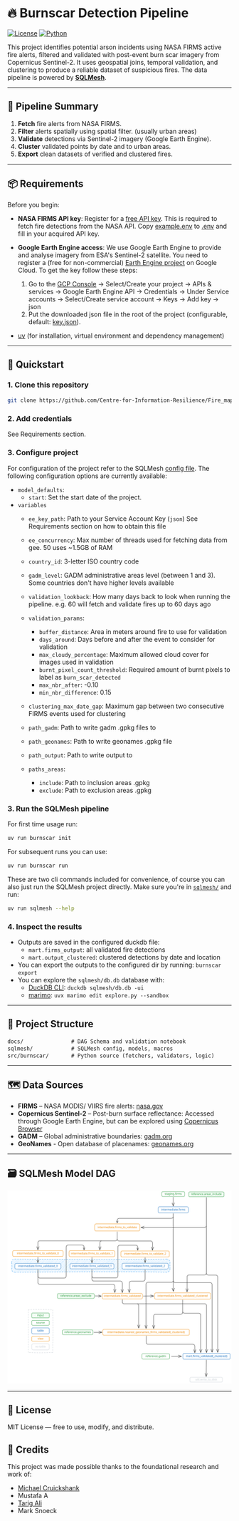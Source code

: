 # 🔥 Burnscar Detection Pipeline

[![License](https://img.shields.io/badge/license-MIT-blue.svg)](LICENSE)
[![Python](https://img.shields.io/badge/python-3.11+-blue.svg)](https://www.python.org/downloads/)

This project identifies potential arson incidents using NASA FIRMS active fire alerts, filtered and validated with post-event burn scar imagery from Copernicus Sentinel-2. It uses geospatial joins, temporal validation, and clustering to produce a reliable dataset of suspicious fires. The data pipeline is powered by **[SQLMesh](https://sqlmesh.com/)**.

---

## 🧠 Pipeline Summary

1. **Fetch** fire alerts from NASA FIRMS.
2. **Filter** alerts spatially using spatial filter. (usually urban areas)
3. **Validate** detections via Sentinel-2 imagery (Google Earth Engine).
4. **Cluster** validated points by date and to urban areas.
5. **Export** clean datasets of verified and clustered fires.

---

## 📦 Requirements

Before you begin:

- **NASA FIRMS API key**: Register for a [free API key](https://firms.modaps.eosdis.nasa.gov/api/map_key/). This is required to fetch fire detections from the NASA API. Copy [example.env](./example.env) to [.env](./.env) and fill in your acquired API key.
- **Google Earth Engine access**: We use Google Earth Engine to provide and analyse imagery from ESA's Sentinel-2 satellite. You need to register a (free for non-commercial) [Earth Engine project](https://developers.google.com/earth-engine/guides/access) on Google Cloud. To get the key follow these steps:
  1. Go to the [GCP Console](https://console.cloud.google.com) &rarr; Select/Create your project &rarr; APIs \& services &rarr; Google Earth Engine API &rarr; Credentials &rarr; Under Service accounts &rarr; Select/Create service account &rarr; Keys &rarr; Add key &rarr; json
  2. Put the downloaded json file in the root of the project (configurable, default: [key.json](./key.json)).



- [uv](https://github.com/astral-sh/uv) (for installation, virtual environment and dependency management)

---

## 🚀 Quickstart

### 1. Clone this repository

```bash
git clone https://github.com/Centre-for-Information-Resilience/Fire_mapping
````

### 2. Add credentials
See Requirements section.

### 3. Configure project
For configuration of the project refer to the SQLMesh [config file](./sqlmesh/config.yaml). The following configuration options are currently available:

- `model_defaults`:
  - `start`: Set the start date of the project.
- `variables`
    - `ee_key_path`: Path to your Service Account Key (`json`) See Requirements section on how to obtain this file
    - `ee_concurrency`: Max number of threads used for fetching data from gee. 50 uses ~1.5GB of RAM
    - `country_id`: 3-letter ISO country code
    - `gadm_level`: GADM administrative areas level (between 1 and 3). Some countries don't have higher levels available

    - `validation_lookback`: How many days back to look when running the pipeline. e.g. 60 will fetch and validate fires up to 60 days ago

    - `validation_params`:
        - `buffer_distance`: Area in meters around fire to use for validation
        - `days_around`: Days before and after the event to consider for validation
        - `max_cloudy_percentage`: Maximum allowed cloud cover for images used in validation
        - `burnt_pixel_count_threshold`: Required amount of burnt pixels to label as `burn_scar_detected`
        - `max_nbr_after`: -0.10
        - `min_nbr_difference`: 0.15

    - `clustering_max_date_gap`: Maximum gap between two consecutive FIRMS events used for clustering

    - `path_gadm`: Path to write gadm .gpkg files to
    - `path_geonames`: Path to write geonames .gpkg file
    - `path_output`: Path to write output to

    - `paths_areas`:
        - `include`: Path to inclusion areas .gpkg
        - `exclude`: Path to exclusion areas .gpkg 


### 3. Run the SQLMesh pipeline
For first time usage run:

```bash
uv run burnscar init
```
For subsequent runs you can use:
```bash
uv run burnscar run
```
These are two cli commands included for convenience, of course you can also just run the SQLMesh project directly. Make sure you're in [`sqlmesh/`](./sqlmesh/) and run:
```bash
uv run sqlmesh --help
```

### 4. Inspect the results

- Outputs are saved in the configured duckdb file:
  - `mart.firms_output`: all validated fire detections
  - `mart.output_clustered`: clustered detections by date and location
- You can export the outputs to the configured dir by running: `burnscar export`
- You can explore the `sqlmesh/db.db` database with:
  - [DuckDB CLI](https://duckdb.org/2025/03/12/duckdb-ui.html): `duckdb sqlmesh/db.db -ui`
  - [marimo](https://marimo.io): `uvx marimo edit explore.py --sandbox`

---

## 📂 Project Structure

```text
docs/               # DAG Schema and validation notebook
sqlmesh/            # SQLMesh config, models, macros
src/burnscar/       # Python source (fetchers, validators, logic)
```

---

## 🗺️ Data Sources

* **FIRMS** – NASA MODIS/ VIIRS fire alerts: [nasa.gov](https://firms.modaps.eosdis.nasa.gov/map)
* **Copernicus Sentinel-2** – Post-burn surface reflectance: Accessed through Google Earth Engine, but can be explored using [Copernicus Browser](https://browser.dataspace.copernicus.eu)
* **GADM** – Global administrative boundaries: [gadm.org](https://gadm.org/)
* **GeoNames** - Open database of placenames: [geonames.org](https://www.geonames.org/)

---

## 🗃️ SQLMesh Model DAG
![SQLMesh Model DAG](./docs/dag.svg)

---

## 📜 License

MIT License — free to use, modify, and distribute.

## 🌟 Credits
This project was made possible thanks to the foundational research and work of:
- [Michael Cruickshank](https://github.com/MJCruickshank)
- Mustafa A
- [Tarig Ali](https://github.com/tariqabuobeida)
- Mark Snoeck